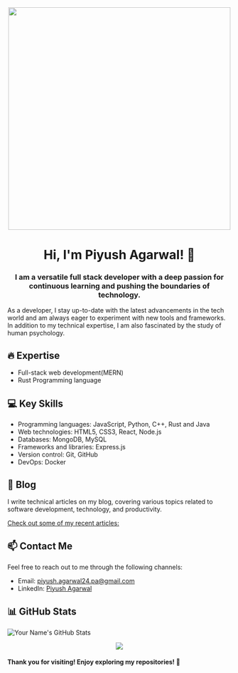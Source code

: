 <div align="center">
<img width="500"  src="https://images.unsplash.com/photo-1531297484001-80022131f5a1?ixlib=rb-4.0.3&ixid=M3wxMjA3fDB8MHxzZWFyY2h8NHx8dGVjaG5vbG9neXxlbnwwfHwwfHx8MA%3D%3D&w=1000&q=80">
<h1 align="center">Hi, I'm Piyush Agarwal! 👋</h1>
<h3 align="center">I am a versatile full stack developer with a deep passion for continuous learning and pushing the boundaries of technology.</h3>
</div>

As a developer, I stay up-to-date with the latest advancements in the tech world and am always eager to experiment with new tools and frameworks. In addition to my technical expertise, I am also fascinated by the study of human psychology.

<!-- Your Areas of Expertise -->
## 🔥 Expertise

- Full-stack web development(MERN)
- Rust Programming language

<!-- Your Key Skills -->
## 💻 Key Skills

- Programming languages: JavaScript, Python, C++, Rust and Java
- Web technologies: HTML5, CSS3, React, Node.js
- Databases: MongoDB, MySQL
- Frameworks and libraries: Express.js
- Version control: Git, GitHub
- DevOps: Docker

<!-- Your Blog -->
## 📝 Blog

I write technical articles on my blog, covering various topics related to software development, technology, and productivity.

[Check out some of my recent articles:](https://piyushagarwal.hashnode.dev)

<!-- Your Contact Information -->
## 📫 Contact Me

Feel free to reach out to me through the following channels:

- Email: piyush.agarwal24.pa@gmail.com
- LinkedIn: [Piyush Agarwal](https://www.linkedin.com/in/piyush-agarwal-4abab2221/)

<!-- Your Stats -->
## 📊 GitHub Stats

![Your Name's GitHub Stats](https://github-readme-stats.vercel.app/api?username=piyushhagarwal&show_icons=true&theme=radical)

<div align="center">
  <img src="https://profile-counter.glitch.me/piyushhagarwal/count.svg?"  />
</div>

<!-- Footer -->
#### Thank you for visiting! Enjoy exploring my repositories! 🚀
